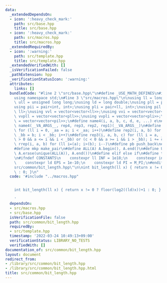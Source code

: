 ```yaml
---
data:
  _extendedDependsOn:
  - icon: ':heavy_check_mark:'
    path: src/base.hpp
    title: src/base.hpp
  - icon: ':heavy_check_mark:'
    path: src/macros.hpp
    title: src/macros.hpp
  _extendedRequiredBy:
  - icon: ':warning:'
    path: src/template.hpp
    title: src/template.hpp
  _extendedVerifiedWith: []
  _isVerificationFailed: false
  _pathExtension: hpp
  _verificationStatusIcon: ':warning:'
  attributes:
    links: []
  bundledCode: "#line 2 \"src/base.hpp\"\n#define _USE_MATH_DEFINES\n#include <bits/stdc++.h>\n\
    using namespace std;\n#line 3 \"src/macros.hpp\"\n\nusing ll = long long;\nusing\
    \ ull = unsigned long long;\nusing ld = long double;\nusing pll = pair<ll, ll>;\n\
    using pii = pair<int, int>;\nusing pli = pair<ll, int>;\nusing pil = pair<int,\
    \ ll>;\nusing vvl = vector<vector<ll>>;\nusing vvi = vector<vector<int>>;\nusing\
    \ vvpll = vector<vector<pll>>;\nusing vvpli = vector<vector<pli>>;\nusing vvpil\
    \ = vector<vector<pil>>;\n#define name4(i, a, b, c, d, e, ...) e\n#define rep(...)\
    \ name4(__VA_ARGS__, rep4, rep3, rep2, rep1)(__VA_ARGS__)\n#define rep1(i, a)\
    \ for (ll i = 0, _aa = a; i < _aa; i++)\n#define rep2(i, a, b) for (ll i = a,\
    \ _bb = b; i < _bb; i++)\n#define rep3(i, a, b, c) for (ll i = a, _bb = b; (c\
    \ > 0 && a <= i && i < _bb) or (c < 0 && a >= i && i > _bb); i += c)\n#define\
    \ rrep(i, a, b) for (ll i=(a); i>(b); i--)\n#define pb push_back\n#define eb emplace_back\n\
    #define mkp make_pair\n#define ALL(A) A.begin(), A.end()\n#define UNIQUE(A) sort(ALL(A)),\
    \ A.erase(unique(ALL(A)), A.end())\n#define elif else if\n#define tostr to_string\n\
    \n#ifndef CONSTANTS\n    constexpr ll INF = 1e18;\n    constexpr int MOD = 1000000007;\n\
    \    constexpr ld EPS = 1e-10;\n    constexpr ld PI = M_PI;\n#endif\n#line 2 \"\
    src/common/bit_length.hpp\"\n\nint bit_length(ll x) { return x != 0 ? floor(log2((ld)x))+1\
    \ : 0; }\n"
  code: '#include "../macros.hpp"


    int bit_length(ll x) { return x != 0 ? floor(log2((ld)x))+1 : 0; }

    '
  dependsOn:
  - src/macros.hpp
  - src/base.hpp
  isVerificationFile: false
  path: src/common/bit_length.hpp
  requiredBy:
  - src/template.hpp
  timestamp: '2022-03-24 10:49:13+09:00'
  verificationStatus: LIBRARY_NO_TESTS
  verifiedWith: []
documentation_of: src/common/bit_length.hpp
layout: document
redirect_from:
- /library/src/common/bit_length.hpp
- /library/src/common/bit_length.hpp.html
title: src/common/bit_length.hpp
---
```


